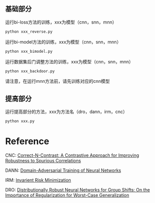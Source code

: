 ## 基础部分

运行bi-loss方法的训练，xxx为模型（cnn，snn，mnn）

```bash
python xxx_reverse.py 
```

运行bi-model方法的训练，xxx为模型（cnn，snn，mnn）

```bash
python xxx_bimodel.py 
```

运行数据集后门调整方法的训练，xxx为模型（cnn，snn，mnn）

```bash
python xxx_backdoor.py 
```

请注意，在运行mnn方法前，请先训练对应的cnn模型

## 提高部分

运行提高部分的方法，xxx为方法名（dro，dann，irm，cnc）

```bash
python xxx.py 
```

# Reference

CNC: [Correct-N-Contrast: A Contrastive Approach for Improving Robustness to Spurious Correlations](https://arxiv.org/abs/2203.01517)

DANN: [Domain-Adversarial Training of Neural Networks](https://arxiv.org/abs/1505.07818)

IRM: [Invarient Risk Minimization](https://arxiv.org/abs/1907.02893)

DRO: [Distributionally Robust Neural Networks for Group Shifts: On the Importance of Regularization for Worst-Case Generalization](https://arxiv.org/abs/1911.08731)
